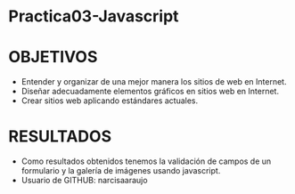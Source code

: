 # Practica03-Javascript
<h1>OBJETIVOS</h1>
<ul>
  <li>Entender y organizar de una mejor manera los sitios de web en Internet.</li>
  <li>Diseñar adecuadamente elementos gráficos en sitios web en Internet.</li>
  <li>Crear sitios web aplicando estándares actuales.</li>
</ul>

<h1>RESULTADOS</h1>
<ul>
  <li>Como resultados obtenidos tenemos la validación de campos de un formulario y la galería de imágenes usando javascript. </li>
    <li>Usuario de GITHUB: narcisaaraujo</li>

</ul>
</ul>
